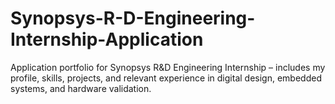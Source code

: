 # Synopsys-R-D-Engineering-Internship-Application
Application portfolio for Synopsys R&amp;D Engineering Internship – includes my profile, skills, projects, and relevant experience in digital design, embedded systems, and hardware validation.
